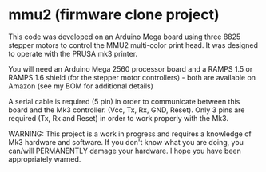 # mmu2 (firmware clone project)
          
This code was developed on an Arduino Mega board using three 8825 stepper motors to control the MMU2 multi-color print head. 
It was designed to operate with the PRUSA mk3 printer.  

You will need an Arduino Mega 2560 processor board and a RAMPS 1.5 or RAMPS 1.6 shield (for the stepper motor controllers) - both are available on Amazon (see my BOM for additional details)

A serial cable is required (5 pin) in order to communicate between this board and the Mk3 controller.  (Vcc, Tx, Rx, GND, Reset).  Only 3 pins are required (Tx, Rx and Reset) in order to work properly with the Mk3.


WARNING:  This project is a work in progress and requires a knowledge of Mk3 hardware and software.  If you don't know what you 
          are doing, you can/will PERMANENTLY damage your hardware.  I hope you have been appropriately warned.
